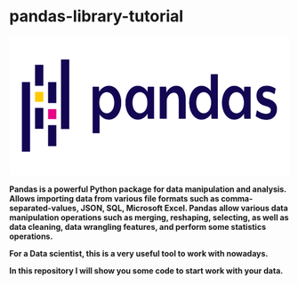 # pandas-library-tutorial

<p align="center"><img src="pandas.png"width=540px height=250px></p>

<b>Pandas is a powerful Python package for data manipulation and analysis.
Allows importing data from various file formats such as comma-separated-values, JSON, SQL, Microsoft Excel. Pandas allow various data manipulation operations such as merging, reshaping, selecting, as well as data cleaning, data wrangling features, and perform
some statistics operations.

For a Data scientist, this is a very useful tool to work with nowadays.
  
  In this repository I will show you some code to start work with your data.<b>

